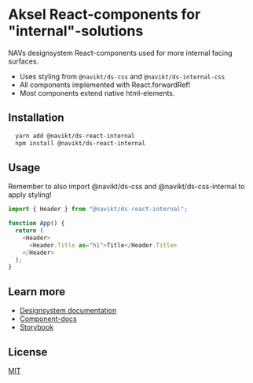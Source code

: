 # Aksel React-components for "internal"-solutions

NAVs designsystem React-components used for more internal facing surfaces.

- Uses styling from `@navikt/ds-css` and `@navikt/ds-internal-css`
- All components implemented with React.forwardRef!
- Most components extend native html-elements.

## Installation

```bash
  yarn add @navikt/ds-react-internal
  npm install @navikt/ds-react-internal
```

## Usage

Remember to also import @navikt/ds-css and @navikt/ds-css-internal to apply styling!

```javascript
import { Header } from "@navikt/ds-react-internal";

function App() {
  return (
    <Header>
      <Header.Title as="h1">Title</Header.Title>
    </Header>
  );
}
```

## Learn more

- [Designsystem documentation](https://aksel.nav.no/designsystem)
- [Component-docs](https://aksel.nav.no/designsystem/side/oversikt-komponenter)
- [Storybook](https://main--5f801fb2aea7820022de2936.chromatic.com/)

## License

[MIT](https://github.com/navikt/Designsystemet/blob/main/LICENCE)
